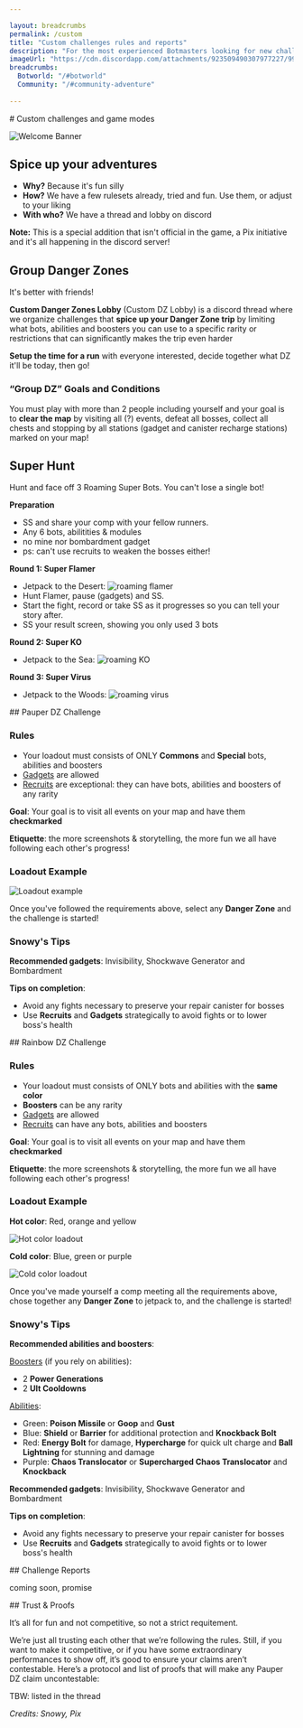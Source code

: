 ```yaml
---

layout: breadcrumbs
permalink: /custom
title: "Custom challenges rules and reports"
description: "For the most experienced Botmasters looking for new challenges and fresh experiences: come and try your skills with off-meta bots, spice up your game! Pauper comps, Rainbow comps, Group DZ runs..."
imageUrl: "https://cdn.discordapp.com/attachments/923509490307977227/996005837371871302/Untitled109_20220711174835.png"
breadcrumbs:
  Botworld: "/#botworld"
  Community: "/#community-adventure"
  
---
```


<div markdown="1" class=" ghcms ghcms-intro">
# Custom challenges and game modes

![Welcome Banner](<https://media.discordapp.net/attachments/993917728773636116/996005185174384690/Untitled109_20220711174835.png>)

## Spice up your adventures

- **Why?** Because it's fun silly
- **How?** We have a few rulesets already, tried and fun. Use them, or adjust to your liking
- **With who?** We have a thread and lobby on discord


**Note:** This is a special addition that isn't official in the game, a Pix initiative and it's all happening in the discord server!

</div>

<div markdown="1" class=" ghcms ghcms-group">

## Group Danger Zones

It's better with friends!

**Custom Danger Zones Lobby** (Custom DZ Lobby) is a discord thread where we organize challenges that **spice up your Danger Zone trip** by limiting what bots, abilities and boosters you can use to a specific rarity or restrictions that can significantly makes the trip even harder

**Setup the time for a run** with everyone interested, decide together what DZ it'll be today, then go!


### “Group DZ” Goals and Conditions

You must play with more than 2 people including yourself and your goal is to **clear the map** by visiting all (?) events, defeat all bosses, collect all chests and stopping by all stations (gadget and canister recharge stations) marked on your map!


</div>

<div markdown="1" class=" ghcms ghcms-superhunt">

## Super Hunt

Hunt and face off 3 Roaming Super Bots. You can't lose a single bot!

**Preparation**

- SS and share your comp with your fellow runners.
- Any 6 bots, abilitities & modules
- no mine nor bombardment gadget
- ps: can't use recruits to weaken the bosses either!<br>



**Round 1: Super Flamer**

- Jetpack to the Desert: ![roaming flamer](<https://cdn.discordapp.com/attachments/906513120829243453/995293730833707089/IMG_20220709_164131.jpg>)
- Hunt Flamer, pause (gadgets) and SS.
- Start the fight, record or take SS as it progresses so you can tell your story after.
- SS your result screen, showing you only used 3 bots<br>



**Round 2: Super KO**

- Jetpack to the Sea: ![roaming KO](<https://cdn.discordapp.com/attachments/906513120829243453/995293731232170005/IMG_20220709_164112.jpg>)<br>



**Round 3: Super Virus**<br>

- Jetpack to the Woods: ![roaming virus](<https://media.discordapp.net/attachments/923510071026155550/994120304622313482/SporeWood-BossPat.jpg>)

</div>

<div markdown="1" class=" ghcms ghcms-pauper">
## Pauper DZ Challenge

### Rules

- Your loadout must consists of ONLY **Commons** and **Special** bots, abilities and boosters
- [Gadgets](</botpack#gadgets>) are allowed
- [Recruits](</recruits>) are exceptional: they can have bots, abilities and boosters of any rarity<br>

**Goal**: Your goal is to visit all events on your map and have them **checkmarked**

**Etiquette**: the more screenshots & storytelling, the more fun we all have following each other's progress!

### Loadout Example

![Loadout example](<https://media.discordapp.net/attachments/993917728773636116/994310115723321395/IMG_20220707_013313.jpg>)<br>

Once you've followed the requirements above, select any **Danger Zone** and the challenge is started!


### Snowy's Tips

**Recommended gadgets**: Invisibility, Shockwave Generator and Bombardment

**Tips on completion**:

- Avoid any fights necessary to preserve your repair canister for bosses
- Use **Recruits** and **Gadgets** strategically to avoid fights or to lower boss's health


</div>

<div markdown="1" class=" ghcms ghcms-rainbow">
## Rainbow DZ Challenge

### Rules

- Your loadout must consists of ONLY bots and abilities with the **same color**
- **Boosters** can be any rarity
- [Gadgets](</botpack#gadgets>) are allowed
- [Recruits](</recruits>) can have any bots, abilities and boosters

**Goal**: Your goal is to visit all events on your map and have them **checkmarked**

**Etiquette**: the more screenshots & storytelling, the more fun we all have following each other's progress!

### Loadout Example

**Hot color**: Red, orange and yellow<br>

![Hot color loadout](<https://media.discordapp.net/attachments/993917728773636116/994800279704842251/IMG_20220708_100030.jpg>)<br>

**Cold color**: Blue, green or purple<br>

![Cold color loadout](<https://media.discordapp.net/attachments/993917728773636116/994800285656567848/IMG_20220708_100051.jpg>)

Once you've made yourself a comp meeting all the requirements above, chose together any **Danger Zone** to jetpack to, and the challenge is started!


### Snowy's Tips

**Recommended abilities and boosters**:<br>

[Boosters](</botpack#boosters>) (if you rely on abilities):

- 2 **Power Generations**
- 2 **Ult Cooldowns**


[Abilities](</botpack#abilities>):

- Green: **Poison Missile** or **Goop** and **Gust**
- Blue: **Shield** or **Barrier** for additional protection and **Knockback Bolt**
- Red: **Energy Bolt** for damage, **Hypercharge** for quick ult charge and **Ball Lightning** for stunning and damage
- Purple: **Chaos Translocator** or **Supercharged Chaos Translocator** and **Knockback**


**Recommended gadgets**: Invisibility, Shockwave Generator and Bombardment

**Tips on completion**:

- Avoid any fights necessary to preserve your repair canister for bosses
- Use **Recruits** and **Gadgets** strategically to avoid fights or to lower boss's health


</div>

<div markdown="1" class=" ghcms ghcms-reports">
## Challenge Reports

coming soon, promise


</div>

<div markdown="1" class=" ghcms ghcms-extra">
## Trust & Proofs

It’s all for fun and not competitive, so not a strict requitement. 

We’re just all trusting each other that we’re following the rules. Still, if you want to make it competitive, or if you have some extraordinary performances to show off, it’s good to ensure your claims aren’t contestable. 
Here’s a protocol and list of proofs that will make any Pauper DZ claim uncontestable:


TBW: listed in the thread



*Credits: Snowy, Pix*


</div>

